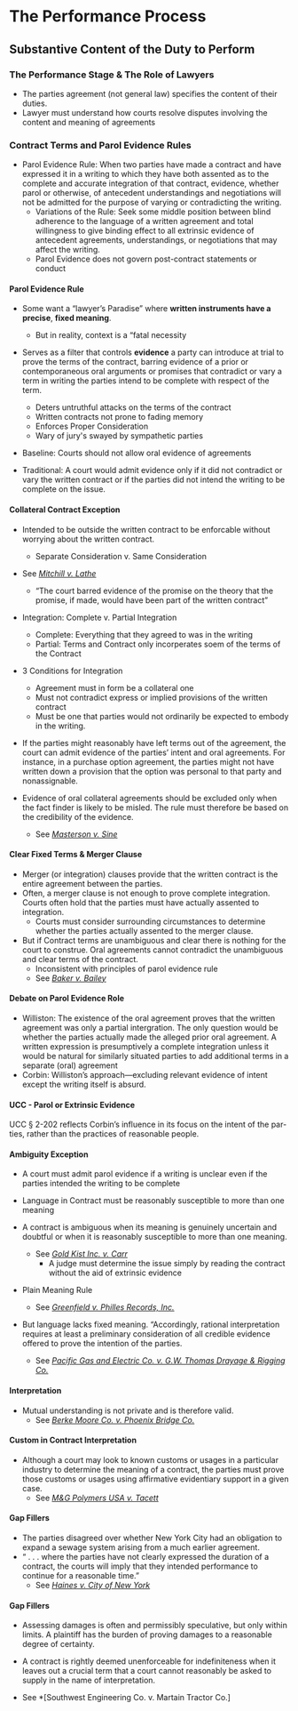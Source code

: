# The Performance Process
## Substantive Content of the Duty to Perform
### The Performance Stage & The Role of Lawyers
- The parties agreement (not general law) specifies the content of their duties.
- Lawyer must understand how courts resolve disputes involving the content and meaning of agreements


### Contract Terms and Parol Evidence Rules
- Parol Evidence Rule: When two parties have made a contract and have expressed it in a writing to which they have both assented as to the complete and accurate integration of that contract, evidence, whether parol or otherwise, of antecedent understandings and negotiations will not be admitted for the purpose of varying or contradicting the writing.
  - Variations of the Rule: Seek some middle position between blind adherence to the language of a written agreement and total willingness to give binding effect to all extrinsic evidence of antecedent agreements, understandings, or negotiations that may affect the writing.
  - Parol Evidence does not govern post-contract statements or conduct



#### Parol Evidence Rule
- Some want a “lawyer’s Paradise” where **written instruments have a precise**, **fixed meaning**.
  - But in reality, context is a “fatal necessity
- Serves as a filter that controls **evidence** a party can introduce at trial to prove the terms of the contract, barring evidence of a prior or contemporaneous oral arguments or promises that contradict or vary a term in writing the parties intend to be complete with respect of the term.
  - Deters untruthful attacks on the terms of the contract
  - Written contracts not prone to fading memory
  - Enforces Proper Consideration
  - Wary of jury's swayed by sympathetic parties

- Baseline: Courts should not allow oral evidence of agreements
- Traditional: A court would admit evidence only if it did not contradict or vary the written contract or if the parties did not intend the writing to be complete on the issue.


#### Collateral Contract Exception
- Intended to be outside the written contract to be enforcable without worrying about the written contract.
  - Separate Consideration v. Same Consideration
- See *[Mitchill v. Lathe](link)*
  - “The court barred evidence of the promise on the theory that the promise, if made, would have been part of the written contract”
- Integration: Complete v. Partial Integration
  - Complete: Everything that they agreed to was in the writing
  - Partial: Terms and Contract only incorperates soem of the terms of the Contract
- 3 Conditions for Integration
  - Agreement must in form be a collateral one
  - Must not contradict express or implied provisions of the written contract
  - Must be one that parties would not ordinarily be expected to embody in the writing.


- If the parties might reasonably have left terms out of the agreement, the court can admit evidence of the parties’ intent and oral agreements. For instance, in a purchase option agreement, the parties might not have written down a provision that the option was personal to that party and nonassignable.
- Evidence of oral collateral agreements should be excluded only when the fact finder is likely to be misled. The rule must therefore be based on the credibility of the evidence.
  - See *[Masterson v. Sine](link)*

#### Clear Fixed Terms & Merger Clause
- Merger (or integration) clauses provide that the written contract is the entire agreement between the parties.
- Often, a merger clause is not enough to prove complete integration. Courts often hold that the parties must have actually assented to integration.
  - Courts must consider surrounding circumstances to determine whether the parties actually assented to the merger clause.
- But if Contract terms are unambiguous and clear there is nothing for the court to construe. Oral agreements cannot contradict the unambiguous and clear terms of the contract.
  - Inconsistent with principles of parol evidence rule
   - See *[Baker v. Bailey](link)*

#### Debate on Parol Evidence Role
 - Williston: The existence of the oral agreement proves that the written agreement was only a partial intergration. The only question would be whether the parties actually made the alleged prior oral agreement. A written expression is presumptively a complete integration unless it would be natural for similarly situated parties to add additional terms in a separate (oral) agreement
 - Corbin: Williston’s approach—excluding relevant evidence of intent except the writing itself is absurd.

#### UCC - Parol or Extrinsic Evidence
UCC § 2-202 reflects Corbin’s influence in its focus on the intent of the par- ties, rather than the practices of reasonable people.


#### Ambiguity Exception
- A court must admit parol evidence if a writing is unclear even if the parties intended the writing to be complete
- Language in Contract must be reasonably susceptible to more than one meaning
- A contract is ambiguous when its meaning is genuinely uncertain and doubtful or when it is reasonably susceptible to more than one meaning.
  - See *[Gold Kist Inc. v. Carr](link)*
    - A judge must determine the issue simply by reading the contract without the aid of extrinsic evidence
- Plain Meaning Rule
  - See *[Greenfield v. Philles Records, Inc.](link)*

- But language lacks fixed meaning. “Accordingly, rational interpretation requires at least a preliminary consideration of all credible evidence offered to prove the intention of the parties.
  - See *[Pacific Gas and Electric Co. v. G.W. Thomas Drayage & Rigging Co.](link)*

#### Interpretation
- Mutual understanding is not private and is therefore valid.
  - See *[Berke Moore Co. v. Phoenix Bridge Co.](link)*

#### Custom in Contract Interpretation
- Although a court may look to known customs or usages in a particular industry to determine the meaning of a contract, the parties must prove those customs or usages using affirmative evidentiary support in a given case.
  - See *[M&G Polymers USA v. Tacett](link)*

#### Gap Fillers
- The parties disagreed over whether New York City had an obligation to expand a sewage system arising from a much earlier agreement.
- “ . . . where the parties have not clearly expressed the duration of a contract, the courts will imply that they intended performance to continue for a reasonable time.”
  - See *[Haines v. City of New York](Link)*


#### Gap Fillers
- Assessing damages is often and permissibly speculative, but only within limits. A plaintiff has the burden of proving damages to a reasonable degree of certainty.
- A contract is rightly deemed unenforceable for indefiniteness when it leaves out a crucial term that a court cannot reasonably be asked to supply in the name of interpretation.

- See *[Southwest Engineering Co. v. Martain Tractor Co.]
